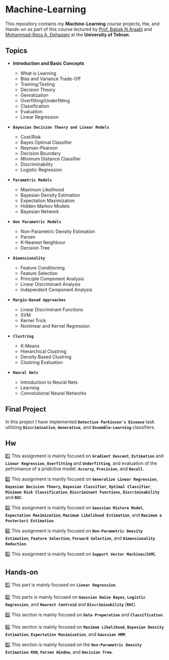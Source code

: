 # Machine-Learning

This repository contains my **Machine-Learning** course projects, Hw, and Hands-on as part of this course lectured by [Prof. Babak N Araabi](https://scholar.google.com/citations?user=FTcata0AAAAJ&hl=en) and [Mohammad-Reza A. Dehaqani](https://scholar.google.com/citations?user=HuMGDxIAAAAJ&hl=en) at the **University of Tehran**.

## Topics
* **Introduction and Basic Concepts**
    - What is Learning
    - Bias and Variance Trade-Off
    - Training/Testing
    - Decision Theory
    - Genralization
    - Overfitting/Underfitting
    - Classification
    - Evaluation
    - Linear Regression

* **`Bayesian Decision Theory and Linear Models`**
    - Cost/Risk
    - Bayes Optimal Classifier
    - Neyman-Pearson
    - Decision Boundary
    - Minimum Distance Classifier
    - Discriminability
    - Logistic Regression

* **`Parametric Models`**
    - Maximum Likelihood
    - Bayesian Density Estimation
    - Expectation Maximization
    - Hidden Markov Models
    - Bayesian Network

* **`Non Parametric Models`**
    - Non-Parametric Density Estimation
    - Parzen
    - K-Nearest Neighbour
    - Decision Tree

* **`Dimensionality`**
    - Feature Conditioning
    - Feature Selection
    - Principle Component Analysis
    - Linear Discriminant Analysis
    - Independent Component Analysis

* **`Margin-Based Approaches`**
    - Linear Discriminant Functions
    - SVM
    - Kernel Trick
    - Nonlinear and Kernel Regression

* **`Clustring`** 
    - K-Means
    - Hierarchical Clustring
    - Density Based Clustring
    - Clustring Evaluation

* **`Neural Nets`**
    - Introduction to Neural Nets
    - Learning
    - Convolutional Neural Networks


## Final Project

In this project I have implemented  **`Detection Parkinson's Disease`** task utilizing  **`Discriminative`**, **`Generative`**, and **`Ensemble-Learning`** classifiers.





## Hw

:one: This assignment is mainly focused on **`Gradient Descent`**, **`Estimation`** and **`Linear Regression`**, **`Overfitting`** and **`Underfitting`**, and evaluation of the pefromance of a pridictive model:  **`Accurcy`**, **`Precision`**, and **`Recall`**.

:two:  This assignment is manily focused on **`Generalize Linear Regression`**, **`Bayesian Decision Theory`**, **`Bayesian Classifier`**, **`Optimal Classifier`**, **`Minimum Risk Classification`**, **`Discriminant Functions`**, **`Discriminability`** and **`ROC`**.

:three:  This assignment is mainly focused on **`Gaussian Mixture Model`**, **`Expectation Maximization`**, **`Maximum Likelihood Estimation`**, and **`Maximum a Posteriori Estimation`**.

:four: This assignment is mainly focused on **`Non-Parametric Density Estimation`**, **`Feature Selection`**, **`Forward Selection`**, and **`Dimensionality Reduction`**.

:five: This assignment is mainly focused on **`Support Vector Machines`**(**`SVM`**).

## Hands-on

:one: This part is mainly focused on **`Linear Regression`**.

:two:  This parts is mainly focused on  **`Gaussian Naive Bayes`**, **`Logistic Regression`**, and **`Nearest Centroid`** and **`Discriminability`** (**`ROC`**).

:three: This section is mainly focused on **`Data Preperation`** and **`Classification`**.

:four: This section is mainly focused on **`Maximum Likelihood`**, **`Bayesian Density Estimation`**, **`Expectation Maximization`**, and **`Gaussian HMM`**.

:five: This section is mainly focused on the **`Non-Parametric Density Estimation`**: **`KNN`**, **`Parzen Window`**, and **`Decision Tree`**.